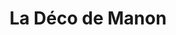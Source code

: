 ---
title: "La Déco de Manon"
url: /chatellerault/la-deco-de-manon-rue-charles-nungesser-et-francois-coli/
shop: décoration intérieure
---